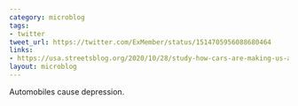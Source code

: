 ```yaml
---
category: microblog
tags:
- twitter
tweet_url: https://twitter.com/ExMember/status/1514705956088680464
links:
- https://usa.streetsblog.org/2020/10/28/study-how-cars-are-making-us-all-depressed-even-if-we-dont-drive/
layout: microblog
---
```

Automobiles cause depression.
